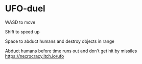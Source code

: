 # UFO-duel
WASD to move

Shift to speed up

Space to abduct humans and destroy objects in range

Abduct humans before time runs out and don't get hit by missiles
 https://necrocracy.itch.io/ufo
